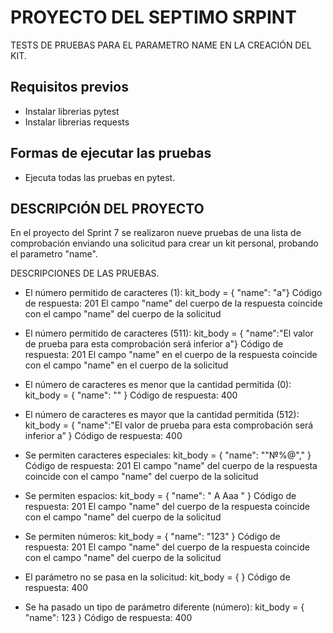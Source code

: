 #   PROYECTO DEL SEPTIMO SRPINT
TESTS DE PRUEBAS PARA EL PARAMETRO NAME EN LA CREACIÓN DEL KIT.

## Requisitos previos

 - Instalar librerias pytest 
 - Instalar librerias requests


## Formas de ejecutar las pruebas
- Ejecuta todas las pruebas en pytest.


## DESCRIPCIÓN DEL PROYECTO

En el proyecto del Sprint 7 se realizaron nueve pruebas de una lista de comprobación enviando una solicitud para crear un kit personal, probando el parametro "name".

DESCRIPCIONES DE LAS PRUEBAS.
- El número permitido de caracteres (1): kit_body = { "name": "a"} Código de respuesta: 201 El campo "name" del cuerpo de la respuesta coincide con el campo "name" del cuerpo de la solicitud

- El número permitido de caracteres (511): kit_body = { "name":"El valor de prueba para esta comprobación será inferior a"} Código de respuesta: 201 El campo "name" en el cuerpo de la respuesta coincide con el campo "name" en el cuerpo de la solicitud

- El número de caracteres es menor que la cantidad permitida (0): kit_body = { "name": "" } Código de respuesta: 400

- El número de caracteres es mayor que la cantidad permitida (512): kit_body = { "name":"El valor de prueba para esta comprobación será inferior a” } Código de respuesta: 400

- Se permiten caracteres especiales: kit_body = { "name": ""№%@"," } Código de respuesta: 201 El campo "name" del cuerpo de la respuesta coincide con el campo "name" del cuerpo de la solicitud

- Se permiten espacios: kit_body = { "name": " A Aaa " } Código de respuesta: 201 El campo "name" del cuerpo de la respuesta coincide con el campo "name" del cuerpo de la solicitud

- Se permiten números: kit_body = { "name": "123" } Código de respuesta: 201 El campo "name" del cuerpo de la respuesta coincide con el campo "name" del cuerpo de la solicitud

- El parámetro no se pasa en la solicitud: kit_body = { } Código de respuesta: 400

- Se ha pasado un tipo de parámetro diferente (número): kit_body = { "name": 123 } Código de respuesta: 400